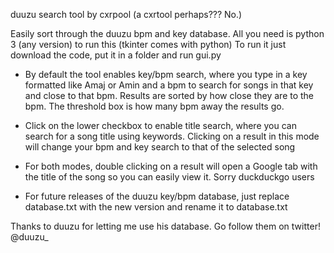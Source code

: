 duuzu search tool by cxrpool (a cxrtool perhaps??? No.)

Easily sort through the duuzu bpm and key database. All you need is python 3 (any version) to run this (tkinter comes with python)
To run it just download the code, put it in a folder and run gui.py

- By default the tool enables key/bpm search, where you type in a key formatted like Amaj or Amin and a bpm to search for songs in that key and close to that bpm. 
  Results are sorted by how close they are to the bpm. The threshold box is how many bpm away the results go.
- Click on the lower checkbox to enable title search, where you can search for a song title using keywords.
  Clicking on a result in this mode will change your bpm and key search to that of the selected song
- For both modes, double clicking on a result will open a Google tab with the title of the song so you can easily view it. Sorry duckduckgo users

- For future releases of the duuzu key/bpm database, just replace database.txt with the new version and rename it to database.txt

Thanks to duuzu for letting me use his database. Go follow them on twitter! @duuzu_

